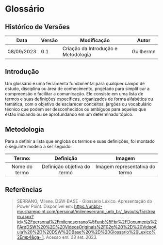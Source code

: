 # Glossário

## Histórico de Versões

| Data       | Versão  | Modificação        | Autor   |
|------------|---------|--------------------|---------|
| 08/09/2023 | 0.1 | Criação da Introdução e Metodologia | Guilherme |

## Introdução

Um glossário é uma ferramenta fundamental para qualquer campo de estudo, disciplina ou área de conhecimento, projetado para simplificar a compreensão e facilitar a comunicação. Ele consiste em uma lista de termos e suas definições específicas, organizados de forma alfabética ou temática, com o objetivo de esclarecer conceitos, jargões ou vocabulário técnico que podem ser desconhecidos ou ambíguos para aqueles que estão iniciando ou se aprofundando em um determinado tópico. 

## Metodologia

Para a definir a lista que engloba os termos e suas definições, foi montado o seguinte modelo a ser seguido:

|     Termo:     |          Definição          |    Imagem   |
| :-----------: | :-----------------------: | :---------------:
|  Nome do termo | Definição objetiva do termo | Imagem representativa do termo |

## Referências

> SERRANO, Milene. DSW-BASE - Glossário Léxico. Apresentação do Power Point. Disponível em: https://unbbr-my.sharepoint.com/personal/mileneserrano_unb_br/_layouts/15/stream.aspx?id=%2Fpersonal%2Fmileneserrano%5Funb%5Fbr%2FDocuments%2FArqDSW%20%2D%20VídeosOriginais%2F02g%20%2D%20VideoAula%20%2D%20DSW%2DBase%20%2D%20Glossario%20Lexico%2Emp4&ga=1. Acesso em: 08 set. 2023.